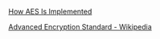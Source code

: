 
[How AES Is Implemented](https://blog.0x7d0.dev/education/how-aes-is-implemented/)

[Advanced Encryption Standard - Wikipedia](https://en.wikipedia.org/wiki/Advanced_Encryption_Standard)
